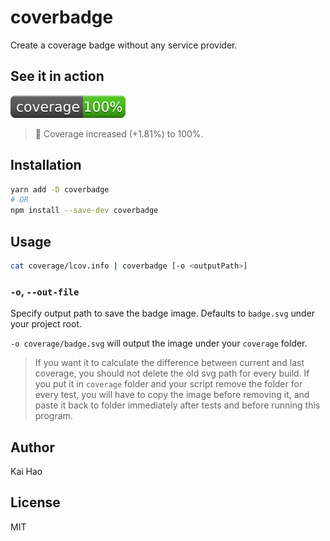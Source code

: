 # coverbadge
Create a coverage badge without any service provider.

## See it in action

![coverage](https://raw.githubusercontent.com/kevin940726/coverbadge/master/badge.svg)

> 💯  Coverage increased (+1.81%) to 100%.

## Installation

```sh
yarn add -D coverbadge
# OR
npm install --save-dev coverbadge
```

## Usage

```sh
cat coverage/lcov.info | coverbadge [-o <outputPath>]
```

### `-o`, `--out-file`

Specify output path to save the badge image. Defaults to `badge.svg` under your project root.

`-o coverage/badge.svg` will output the image under your `coverage` folder.

> If you want it to calculate the difference between current and last coverage, you should not delete the old svg path for every build. If you put it in `coverage` folder and your script remove the folder for every test, you will have to copy the image before removing it, and paste it back to folder immediately after tests and before running this program.

## Author

Kai Hao

## License

MIT
